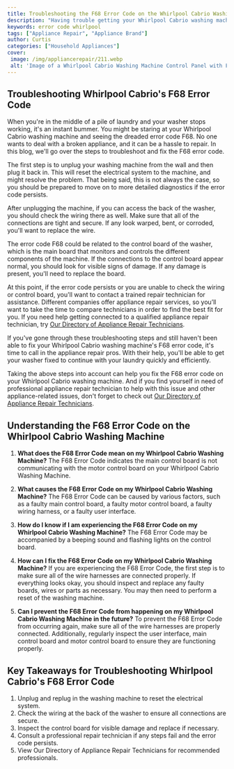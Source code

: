 ```yaml
---
title: Troubleshooting the F68 Error Code on the Whirlpool Cabrio Washing Machine
description: "Having trouble getting your Whirlpool Cabrio washing machine to work properly Learn how to troubleshoot the F68 error code and get your laundry done"
keywords: error code whirlpool
tags: ["Appliance Repair", "Appliance Brand"]
author: Curtis
categories: ["Household Appliances"]
cover: 
 image: /img/appliancerepair/211.webp
 alt: 'Image of a Whirlpool Cabrio Washing Machine Control Panel with F68 Error Code displayed'
---
```

## Troubleshooting Whirlpool Cabrio's F68 Error Code

When you're in the middle of a pile of laundry and your washer stops working, it's an instant bummer. You might be staring at your Whirlpool Cabrio washing machine and seeing the dreaded error code F68. No one wants to deal with a broken appliance, and it can be a hassle to repair. In this blog, we'll go over the steps to troubleshoot and fix the F68 error code.

The first step is to unplug your washing machine from the wall and then plug it back in. This will reset the electrical system to the machine, and might resolve the problem. That being said, this is not always the case, so you should be prepared to move on to more detailed diagnostics if the error code persists.

After unplugging the machine, if you can access the back of the washer, you should check the wiring there as well. Make sure that all of the connections are tight and secure. If any look warped, bent, or corroded, you'll want to replace the wire.

The error code F68 could be related to the control board of the washer, which is the main board that monitors and controls the different components of the machine. If the connections to the control board appear normal, you should look for visible signs of damage. If any damage is present, you'll need to replace the board.

At this point, if the error code persists or you are unable to check the wiring or control board, you'll want to contact a trained repair technician for assistance. Different companies offer appliance repair services, so you’ll want to take the time to compare technicians in order to find the best fit for you. If you need help getting connected to a qualified appliance repair technician, try [Our Directory of Appliance Repair Technicians](./pages/appliance-repair-technicians).

If you've gone through these troubleshooting steps and still haven't been able to fix your Whirlpool Cabrio washing machine's F68 error code, it's time to call in the appliance repair pros. With their help, you'll be able to get your washer fixed to continue with your laundry quickly and efficiently. 

Taking the above steps into account can help you fix the F68 error code on your Whirlpool Cabrio washing machine. And if you find yourself in need of professional appliance repair technician to help with this issue and other appliance-related issues, don't forget to check out [Our Directory of Appliance Repair Technicians](./pages/appliance-repair-technicians).

## Understanding the F68 Error Code on the Whirlpool Cabrio Washing Machine

1. **What does the F68 Error Code mean on my Whirlpool Cabrio Washing Machine?**
The F68 Error Code indicates the main control board is not communicating with the motor control board on your Whirlpool Cabrio Washing Machine.

2. **What causes the F68 Error Code on my Whirlpool Cabrio Washing Machine?**
The F68 Error Code can be caused by various factors, such as a faulty main control board, a faulty motor control board, a faulty wiring harness, or a faulty user interface.

3. **How do I know if I am experiencing the F68 Error Code on my Whirlpool Cabrio Washing Machine?**
The F68 Error Code may be accompanied by a beeping sound and flashing lights on the control board.

4. **How can I fix the F68 Error Code on my Whirlpool Cabrio Washing Machine?**
If you are experiencing the F68 Error Code, the first step is to make sure all of the wire harnesses are connected properly. If everything looks okay, you should inspect and replace any faulty boards, wires or parts as necessary. You may then need to perform a reset of the washing machine.

5. **Can I prevent the F68 Error Code from happening on my Whirlpool Cabrio Washing Machine in the future?**
To prevent the F68 Error Code from occurring again, make sure all of the wire harnesses are properly connected. Additionally, regularly inspect the user interface, main control board and motor control board to ensure they are functioning properly.

## Key Takeaways for Troubleshooting Whirlpool Cabrio's F68 Error Code
1. Unplug and replug in the washing machine to reset the electrical system.
2. Check the wiring at the back of the washer to ensure all connections are secure.
3. Inspect the control board for visible damage and replace if necessary.
4. Consult a professional repair technician if any steps fail and the error code persists.
5. View Our Directory of Appliance Repair Technicians for recommended professionals.
